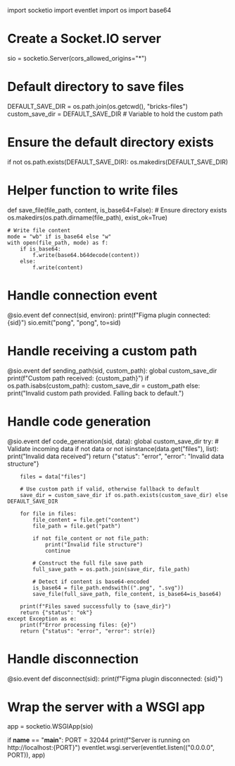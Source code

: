 import socketio
import eventlet
import os
import base64

# Create a Socket.IO server
sio = socketio.Server(cors_allowed_origins="*")

# Default directory to save files
DEFAULT_SAVE_DIR = os.path.join(os.getcwd(), "bricks-files")
custom_save_dir = DEFAULT_SAVE_DIR  # Variable to hold the custom path

# Ensure the default directory exists
if not os.path.exists(DEFAULT_SAVE_DIR):
    os.makedirs(DEFAULT_SAVE_DIR)

# Helper function to write files
def save_file(file_path, content, is_base64=False):
    # Ensure directory exists
    os.makedirs(os.path.dirname(file_path), exist_ok=True)

    # Write file content
    mode = "wb" if is_base64 else "w"
    with open(file_path, mode) as f:
        if is_base64:
            f.write(base64.b64decode(content))
        else:
            f.write(content)

# Handle connection event
@sio.event
def connect(sid, environ):
    print(f"Figma plugin connected: {sid}")
    sio.emit("pong", "pong", to=sid)

# Handle receiving a custom path
@sio.event
def sending_path(sid, custom_path):
    global custom_save_dir
    print(f"Custom path received: {custom_path}")
    if os.path.isabs(custom_path):
        custom_save_dir = custom_path
    else:
        print("Invalid custom path provided. Falling back to default.")

# Handle code generation
@sio.event
def code_generation(sid, data):
    global custom_save_dir
    try:
        # Validate incoming data
        if not data or not isinstance(data.get("files"), list):
            print("Invalid data received")
            return {"status": "error", "error": "Invalid data structure"}

        files = data["files"]

        # Use custom path if valid, otherwise fallback to default
        save_dir = custom_save_dir if os.path.exists(custom_save_dir) else DEFAULT_SAVE_DIR

        for file in files:
            file_content = file.get("content")
            file_path = file.get("path")

            if not file_content or not file_path:
                print("Invalid file structure")
                continue

            # Construct the full file save path
            full_save_path = os.path.join(save_dir, file_path)

            # Detect if content is base64-encoded
            is_base64 = file_path.endswith((".png", ".svg"))
            save_file(full_save_path, file_content, is_base64=is_base64)

        print(f"Files saved successfully to {save_dir}")
        return {"status": "ok"}
    except Exception as e:
        print(f"Error processing files: {e}")
        return {"status": "error", "error": str(e)}

# Handle disconnection
@sio.event
def disconnect(sid):
    print(f"Figma plugin disconnected: {sid}")

# Wrap the server with a WSGI app
app = socketio.WSGIApp(sio)

if __name__ == "__main__":
    PORT = 32044
    print(f"Server is running on http://localhost:{PORT}")
    eventlet.wsgi.server(eventlet.listen(("0.0.0.0", PORT)), app)

